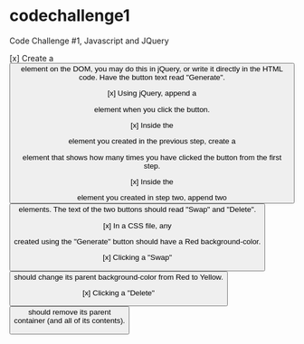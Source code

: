 # codechallenge1
Code Challenge #1, Javascript and JQuery

[x] Create a <button> element on the DOM, you may do this in jQuery, or write it directly in the HTML code. Have the button text read "Generate".

[x] Using jQuery, append a <div> element when you click the button.

[x] Inside the <div> element you created in the previous step, create a <p> element that shows how many times you have clicked the button from the first step.

[x] Inside the <div> element you created in step two, append two <button> elements. The text of the two buttons should read "Swap" and "Delete".

[x] In a CSS file, any <div> created using the "Generate" button should have a Red background-color.

[x] Clicking a "Swap" <button> should change its parent background-color from Red to Yellow.

[x] Clicking a "Delete" <button> should remove its parent <div> container (and all of its contents).
